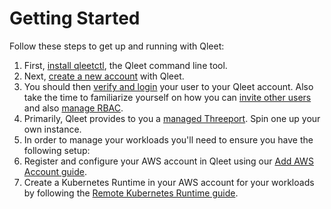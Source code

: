 # Getting Started

Follow these steps to get up and running with Qleet:

1. First, [install qleetctl](/guides/install-qleetctl), the Qleet command line tool.
1. Next, [create a new account](/guides/qleet-account) with Qleet.
1. You should then [verify and login](/guides/qleet-authentication) your user to your Qleet account. Also take the time to familiarize yourself on 
   how you can [invite other users](/guides/qleet-user) and also [manage RBAC](/guides/qleet-rbac).
1. Primarily, Qleet provides to you a [managed Threeport](/guides/qleet-control-plane). Spin one up your own instance.
1. In order to manage your workloads you'll need to ensure you have the following setup:
1. Register and configure your AWS account in Qleet using our [Add AWS Account
   guide](/guides/add-aws-account).
1. Create a Kubernetes Runtime in your AWS account for your workloads by
   following the [Remote Kubernetes Runtime
   guide](/threeport/kubernetes-runtime/remote-kubernetes-runtime).

